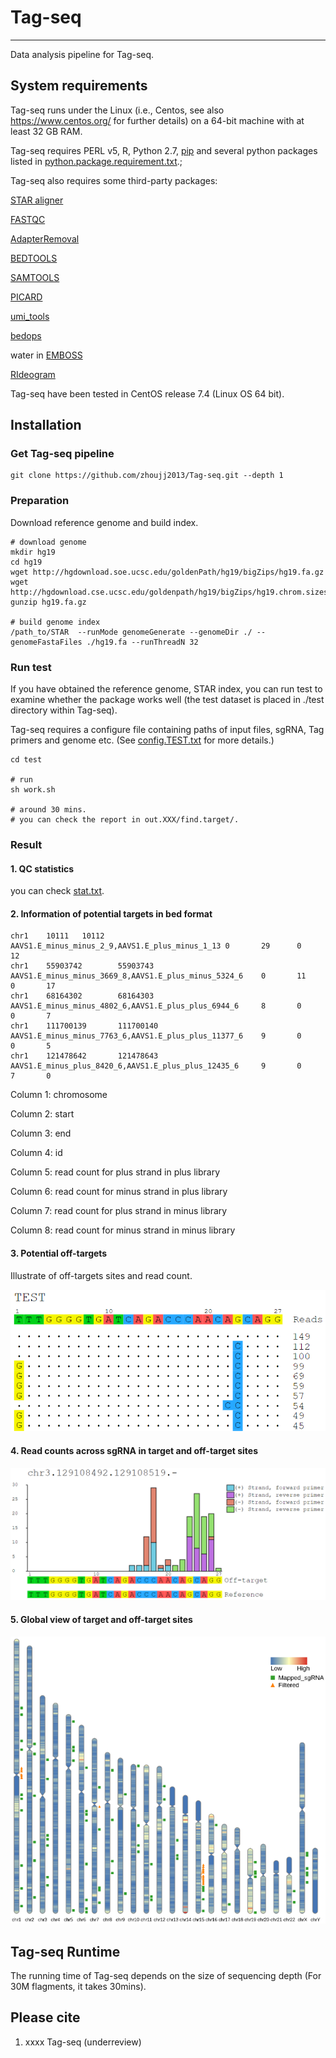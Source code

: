 # Tag-seq
----------

Data analysis pipeline for Tag-seq.

## System requirements

Tag-seq runs under the Linux (i.e., Centos, see also https://www.centos.org/ for further details) on a 64-bit machine with at least 32 GB RAM.

Tag-seq requires PERL v5, R, Python 2.7, [pip](https://bootstrap.pypa.io/get-pip.py) and several python packages listed in [python.package.requirement.txt](https://github.com/zhoujj2013/Tag-seq/blob/master/python.package.requirement.txt).;

Tag-seq also requires some third-party packages:

[STAR aligner](https://github.com/alexdobin/STAR)

[FASTQC](https://www.bioinformatics.babraham.ac.uk/projects/fastqc/)

[AdapterRemoval](https://github.com/MikkelSchubert/adapterremoval)

[BEDTOOLS](https://bedtools.readthedocs.io/en/latest/)

[SAMTOOLS](http://samtools.sourceforge.net/)

[PICARD](https://broadinstitute.github.io/picard/)

[umi_tools](https://github.com/CGATOxford/UMI-tools)

[bedops](https://bedops.readthedocs.io/en/latest/)

water in [EMBOSS](http://emboss.sourceforge.net/download/)

[RIdeogram](https://github.com/TickingClock1992/RIdeogram)

Tag-seq have been tested in CentOS release 7.4 (Linux OS 64 bit).

## Installation

### Get Tag-seq pipeline
```
git clone https://github.com/zhoujj2013/Tag-seq.git --depth 1
```

### Preparation

Download reference genome and build index.

```
# download genome
mkdir hg19
cd hg19
wget http://hgdownload.soe.ucsc.edu/goldenPath/hg19/bigZips/hg19.fa.gz
wget http://hgdownload.cse.ucsc.edu/goldenpath/hg19/bigZips/hg19.chrom.sizes
gunzip hg19.fa.gz

# build genome index
/path_to/STAR  --runMode genomeGenerate --genomeDir ./ --genomeFastaFiles ./hg19.fa --runThreadN 32

```

### Run test

If you have obtained the reference genome, STAR index, you can run test to examine whether the package works well (the test dataset is placed in ./test directory within Tag-seq).

Tag-seq requires a configure file containing paths of input files, sgRNA, Tag primers and genome etc. (See [config.TEST.txt](https://github.com/zhoujj2013/Tag-seq/blob/master/test/config.TEST.txt) for more details.)

```
cd test

# run 
sh work.sh

# around 30 mins.
# you can check the report in out.XXX/find.target/.

```
### Result

#### 1. QC statistics

you can check [stat.txt](https://github.com/zhoujj2013/Tag-seq/blob/master/stat.txt).

#### 2. Information of potential targets in bed format

```
chr1    10111   10112   AAVS1.E_minus_minus_2_9,AAVS1.E_plus_minus_1_13 0       29      0       12
chr1    55903742        55903743        AAVS1.E_minus_minus_3669_8,AAVS1.E_plus_minus_5324_6    0       11      0       17
chr1    68164302        68164303        AAVS1.E_minus_minus_4802_6,AAVS1.E_plus_plus_6944_6     8       0       0       7
chr1    111700139       111700140       AAVS1.E_minus_minus_7763_6,AAVS1.E_plus_plus_11377_6    9       0       0       5
chr1    121478642       121478643       AAVS1.E_minus_plus_8420_6,AAVS1.E_plus_plus_12435_6     9       0       7       0
```

Column 1: chromosome

Column 2: start

Column 3: end

Column 4: id

Column 5: read count for plus strand in plus library

Column 6: read count for minus strand in plus library

Column 7: read count for plus strand in minus library

Column 8: read count for minus strand in minus library

#### 3. Potential off-targets

Illustrate of off-targets sites and read count.

![off-targets](https://github.com/zhoujj2013/Tag-seq/blob/master/offtargets.png)

#### 4. Read counts across sgRNA in target and off-target sites

![sites](https://github.com/zhoujj2013/Tag-seq/blob/master/sites.png)

#### 5. Global view of target and off-target sites

![global](https://github.com/zhoujj2013/Tag-seq/blob/master/global.png)


## Tag-seq Runtime

The running time of Tag-seq depends on the size of sequencing depth (For 30M flagments, it takes 30mins). 

## Please cite

1. xxxx Tag-seq (underreview)



